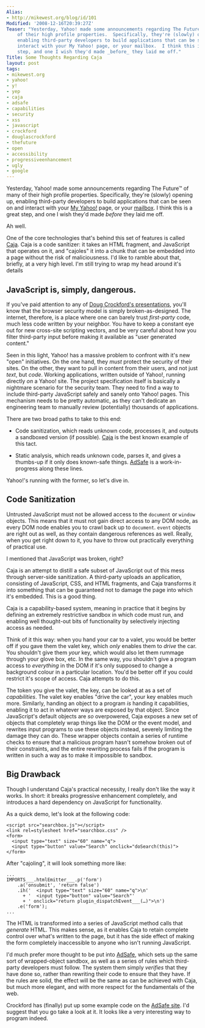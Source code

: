 ```yaml
---
Alias:
- http://mikewest.org/blog/id/101
Modified: '2008-12-16T20:39:27Z'
Teaser: "Yesterday, Yahoo! made some announcements regarding The Future&trade; of many
    of their high profile properties.  Specifically, they're (slowly) opening up,
    enabling third-party developers to build applications that can be seen on and
    interact with your My Yahoo! page, or your mailbox.  I think this is a great
    step, and one I wish they'd made _before_ they laid me off."
Title: Some Thoughts Regarding Caja
layout: post
tags:
- mikewest.org
- yahoo!
- y!
- yep
- caja
- adsafe
- capabilities
- security
- xss
- javascript
- crockford
- douglascrockford
- thefuture
- open
- accessibility
- progressiveenhancement
- ugly
- google
---
```

Yesterday, Yahoo! made some announcements regarding The Future&trade; of many of their high profile properties.  Specifically, they're (slowly) opening up, enabling third-party developers to build applications that can be seen on and interact with your [My Yahoo!][my] page, or your [mailbox][mail].  I think this is a great step, and one I wish they'd made _before_ they laid me off. 

Ah well.

One of the core technologies that's behind this set of features is called [Caja][].  Caja is a code sanitizer: it takes an HTML fragment, and JavaScript that operates on it, and "cajoles" it into a chunk that can be embedded into a page without the risk of maliciousness.  I'd like to ramble about that, briefly, at a very high level.  I'm still trying to wrap my head around it's details

JavaScript is, simply, dangerous.
---------------------------------

If you've paid attention to any of [Doug Crockford's presentations][yuit], you'll know that the browser security model is simply broken-as-designed.  The internet, therefore, is a place where one can barely trust _first-party_ code, much less code written by your neighbor.  You have to keep a constant eye out for new cross-site scripting vectors, and be very careful about how you filter third-party input before making it available as "user generated content."

Seen in this light, Yahoo! has a massive problem to confront with it's new "open" initiatives.  On the one hand, they _must_ protect the security of their sites.  On the other, they want to pull in content from their users, and not just _text_, but _code_.  Working applications, written outside of Yahoo!, running directly _on_ a Yahoo! site.  The project specification itself is basically a nightmare scenario for the security team.  They need to find a way to include third-party JavaScript safely and sanely onto Yahoo! pages.  This mechanism needs to be pretty automatic, as they can't dedicate an engineering team to manually review (potentially) thousands of applications.

There are two broad paths to take to this end:

*   Code sanitization, which reads unknown code, processes it, and outputs
    a sandboxed version (if possible).  [Caja][] is the best known example of
    this tact.

*   Static analysis, which reads unknown code, parses it, and gives a
    thumbs-up if it only does known-safe things.  [AdSafe][] is a
    work-in-progress along these lines.
    
Yahoo!'s running with the former, so let's dive in.

Code Sanitization
-----------------

Untrusted JavaScript must not be allowed access to the `document` or `window` objects.  This means that it must not gain direct access to any DOM node, as every DOM node enables you to crawl back up to `document`.  `event` objects are right out as well, as they contain dangerous references as well.  Really, when you get right down to it, you have to throw out practically everything of practical use.

I mentioned that JavaScript was broken, right?

Caja is an attempt to distill a safe subset of JavaScript out of this mess through server-side sanitization.  A third-party uploads an application, consisting of JavaScript, CSS, and HTML fragments, and Caja transforms it into something that can be guaranteed not to damage the page into which it's embedded.  This is a good thing.

Caja is a capability-based system, meaning in practice that it begins by defining an extremely restrictive sandbox in which code must run, and enabling well thought-out bits of functionality by selectively injecting access as needed.

Think of it this way: when you hand your car to a valet, you would be better off if you gave them the valet key, which _only_ enables them to _drive_ the car.  You shouldn't give them _your_ key, which would also let them rummage through your glove box, etc.  In the same way, you shouldn't give a program access to _everything_ in the DOM if it's only supposed to change a background colour in a particular location.  You'd be better off if you could restrict it's scope of access.  Caja attempts to do this.

The token you give the valet, the key, can be looked at as a set of _capabilities_.  The valet key enables "drive the car", your key enables much more.  Similarly, handing an object to a program _is_ handing it capabilities, enabling it to act in whatever ways are exposed by that object.  Since JavaScript's default objects are _so_ overpowered, Caja exposes a new set of objects that completely wrap things like the DOM or the event model, and rewrites input programs to use these objects instead, severely limiting the damage they can do.  These wrapper objects contain a series of runtime checks to ensure that a malicious program hasn't somehow broken out of their constraints, and the entire rewriting process fails if the program is written in such a way as to make it impossible to sandbox.

Big Drawback
------------

Though I understand Caja's practical necessity, I really don't like the way it works.  In short: it breaks progressive enhancement completely, and introduces a hard dependency on JavaScript for functionality.

As a quick demo, let's look at the following code:

    <script src="searchbox.js"></script> 
    <link rel=stylesheet href="searchbox.css" /> 
    <form> 
      <input type="text" size="60" name="q"> 
      <input type="button" value="Search" onclick="doSearch(this)"> 
    </form> 

After "cajoling", it will look something more like:

    ...
    IMPORTS___.htmlEmitter___.p('form') 
        .a('onsubmit', 'return false') 
        .ih('  <input type="text" size="60" name="q">\n' 
          + '  <input type="button" value="Search"' 
          + ' onclick="return plugin_dispatchEvent___(…)">\n') 
        .e('form'); 
    ...

The HTML is transformed into a series of JavaScript method calls that _generate_ HTML.  This makes sense, as it enables Caja to retain complete control over what's written to the page, but it has the side effect of making the form completely inaccessible to anyone who isn't running JavaScript.

I'd much prefer more thought to be put into [AdSafe][], which sets up the same sort of wrapped-object sandbox, as well as a series of rules which third-party developers must follow.  The system them simply _verifies_ that they have done so, rather than rewriting their code to ensure that they have.  If the rules are solid, the effect will be the same as can be achieved with Caja, but much more elegant, and with more respect for the fundamentals of the web.

Crockford has (finally) put up some example code on the [AdSafe site][adsafe].  I'd suggest that you go take a look at it.  It looks like a very interesting way to program indeed.

[my]:       http://my.yahoo.com/
[mail]:     http://mail.yahoo.com/
[caja]:     http://code.google.com/p/google-caja/
[yuit]:     http://developer.yahoo.com/yui/theater/
[adsafe]:   http://adsafe.org/

